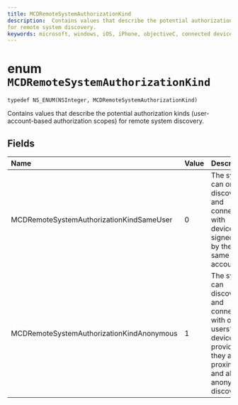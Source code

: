 ```yaml
---
title: MCDRemoteSystemAuthorizationKind
description:  Contains values that describe the potential authorization kinds (user-account-based authorization scopes)
for remote system discovery. 
keywords: microsoft, windows, iOS, iPhone, objectiveC, connected devices, Project Rome
---
```


# enum `MCDRemoteSystemAuthorizationKind` 

```
typedef NS_ENUM(NSInteger, MCDRemoteSystemAuthorizationKind)
```  

Contains values that describe the potential authorization kinds (user-account-based authorization scopes)
for remote system discovery. 

## Fields

| Name                              | Value | Description                    |
|:----------------------------------|:------|:-------------------------------|
| MCDRemoteSystemAuthorizationKindSameUser   | 0     | The system can only discover and connect with devices signed onto by the same user account.   |
| MCDRemoteSystemAuthorizationKindAnonymous | 1     | The system can discover and connect with other users' devices, provided they are in proximity and allow anonymous discovery.  |

